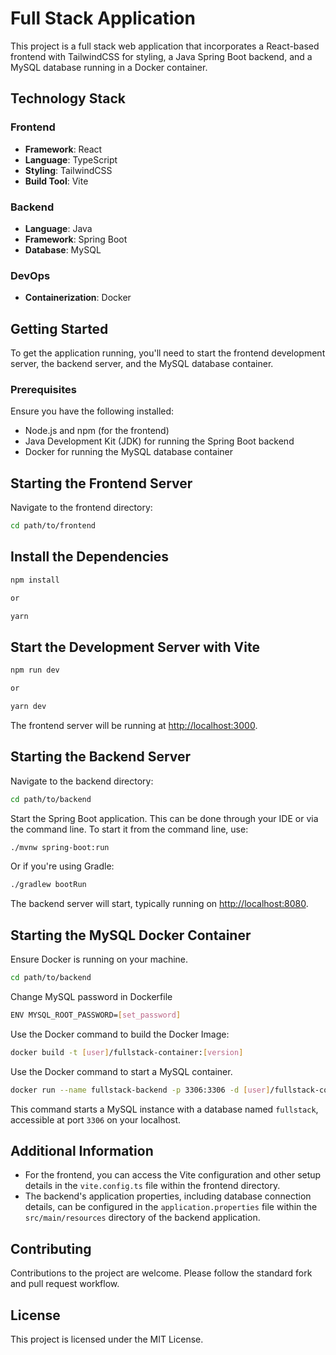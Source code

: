 # Full Stack Application

This project is a full stack web application that incorporates a React-based frontend with TailwindCSS for styling, a Java Spring Boot backend, and a MySQL database running in a Docker container.

## Technology Stack

### Frontend

- **Framework**: React
- **Language**: TypeScript
- **Styling**: TailwindCSS
- **Build Tool**: Vite

### Backend

- **Language**: Java
- **Framework**: Spring Boot
- **Database**: MySQL

### DevOps

- **Containerization**: Docker

## Getting Started

To get the application running, you'll need to start the frontend development server, the backend server, and the MySQL database container.

### Prerequisites

Ensure you have the following installed:

- Node.js and npm (for the frontend)
- Java Development Kit (JDK) for running the Spring Boot backend
- Docker for running the MySQL database container

## Starting the Frontend Server

Navigate to the frontend directory:

```sh
cd path/to/frontend
```

## Install the Dependencies

```sh
npm install

or

yarn
```

## Start the Development Server with Vite

```sh
npm run dev

or

yarn dev
```

The frontend server will be running at [http://localhost:3000](http://localhost:3000).

## Starting the Backend Server

Navigate to the backend directory:

```sh
cd path/to/backend
```

Start the Spring Boot application. This can be done through your IDE or via the command line. To start it from the command line, use:

```sh
./mvnw spring-boot:run
```

Or if you're using Gradle:

```sh
./gradlew bootRun
```

The backend server will start, typically running on [http://localhost:8080](http://localhost:8080).

## Starting the MySQL Docker Container

Ensure Docker is running on your machine.

```sh
cd path/to/backend
```

Change MySQL password in Dockerfile

```sh
ENV MYSQL_ROOT_PASSWORD=[set_password]
```

Use the Docker command to build the Docker Image:

```sh
docker build -t [user]/fullstack-container:[version]
```

Use the Docker command to start a MySQL container.

```sh
docker run --name fullstack-backend -p 3306:3306 -d [user]/fullstack-container:[version]
```

This command starts a MySQL instance with a database named `fullstack`, accessible at port `3306` on your localhost.

## Additional Information

- For the frontend, you can access the Vite configuration and other setup details in the `vite.config.ts` file within the frontend directory.
- The backend's application properties, including database connection details, can be configured in the `application.properties` file within the `src/main/resources` directory of the backend application.

## Contributing

Contributions to the project are welcome. Please follow the standard fork and pull request workflow.

## License

This project is licensed under the MIT License.
